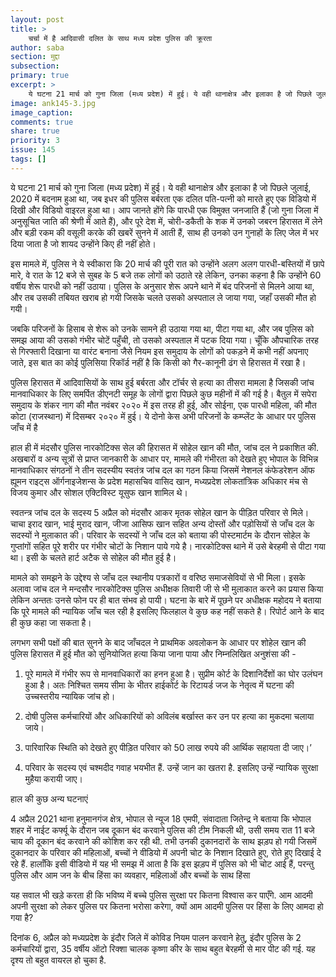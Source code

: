 ```yaml
---
layout: post
title: >
    चर्चा में है आदिवासी दलित के साथ मध्य प्रदेश पुलिस की क्रूरता
author: saba
section: मुद्दा
subsection:
primary: true
excerpt: >
    ये घटना 21 मार्च को गुना जिला (मध्य प्रदेश) में हुई। ये वही थानाक्षेत्र और इलाका है जो पिछले जुलाई, 2020 में बदनाम हुआ था, जब इधर की पुलिस बर्बरता एक दलित पति-पत्नी को मारते हुए एक विडियो में दिखी और विडियो वाइरल हुआ था। 
image: ank145-3.jpg
image_caption: 
comments: true
share: true
priority: 3
issue: 145
tags: []
---
```


ये घटना 21 मार्च को गुना जिला (मध्य प्रदेश) में हुई। ये वही थानाक्षेत्र और इलाका है जो पिछले जुलाई, 2020 में बदनाम हुआ था, जब इधर की पुलिस बर्बरता एक दलित पति-पत्नी को मारते हुए एक विडियो में दिखी और विडियो वाइरल हुआ था। आप जानते होंगे कि पारधी एक विमुक्त जनजाति हैं (जो गुना जिला में अनुसूचित जाति की श्रेणी में आते हैं), और पूरे देश में, चोरी-डकैती के शक में उनको जबरन हिरासत में लेने और बड़ी रकम की वसूली करके की खबरें सुनने में आती हैं, साथ ही उनको उन गुनाहों के लिए जेल में भर दिया जाता है जो शायद उन्होंने किए ही नहीं होते।

इस मामले में, पुलिस ने ये स्वीकारा कि 20 मार्च की पूरी रात को उन्होंने अलग अलग पारधी-बस्तियों में छापे मारे, वे रात के 12 बजे से सुबह के 5 बजे तक लोगों को उठाते रहे लेकिन, उनका कहना है कि उन्होंने 60 वर्षीय शेरू पारधी को नहीं उठाया। पुलिस के अनुसार शेरू अपने थाने में बंद परिजनों से मिलने आया था, और तब उसकी तबियत खराब हो गयी जिसके चलते उसको अस्पताल ले जाया गया, जहाँ उसकी मौत हो गयी।

जबकि परिजनों के हिसाब से शेरू को उनके सामने ही उठाया गया था, पीटा गया था, और जब पुलिस को समझ आया की उसको गंभीर चोटें पहुँची, तो उसको अस्पताल में पटक दिया गया। चूँकि औपचारिक तरह से गिरफ्तारी दिखाना या वारंट बनाना जैसे नियम इस समुदाय के लोगों को पकड़ने में कभी नहीं अपनाए जाते, इस बात का कोई पुलिसिया रिकॉर्ड नहीं है कि किसी को गैर-कानूनी ढंग से हिरासत में रखा है।  

पुलिस हिरासत में आदिवासियों के साथ हुई बर्बरता और टॉर्चर से हत्या का तीसरा मामला है जिसकी जांच मानवाधिकार के लिए समर्पित डीएनटी समूह के लोगों द्वारा पिछले कुछ महीनों में की गई है। बैतुल में सपेरा समुदाय के शंकर नाग की मौत नवंबर २०२० में इस तरह ही हुई, और सोईना, एक पारधी महिला, की मौत कोटा (राजस्थान) में दिसम्बर २०२० में हुई। ये दोनो केस अभी परिजनों के कम्प्लेंट के आधार पर पुलिस जाँच में है

हाल ही में मंदसौर पुलिस नारकोटिक्स सेल की हिरासत में सोहेल खान की मौत, जांच दल ने प्रकाशित की. अखबारों व अन्य सूत्रों से प्राप्त जानकारी के आधार पर, मामले की गंभीरता को देखते हुए भोपाल के विभिन्न मानवाधिकार संगठनों ने तीन सदस्यीय स्वतंत्र जांच दल का गठन किया जिसमें नेशनल कंफेडरेशन ऑफ ह्यूमन राइट्स ऑर्गनाइजेशन्स के प्रदेश महासचिव वासिद खान, मध्यप्रदेश लोकतांत्रिक अधिकार मंच से विजय कुमार और सोशल एक्टिविस्ट यूसुफ खान शामिल थे।

स्वतन्त्र जांच दल के सदस्य 5 अप्रैल को मंदसौर आकर मृतक सोहेल खान के पीड़ित परिवार से मिले। चाचा इराद खान, भाई मुराद खान, जीजा आसिफ खान सहित अन्य दोस्तों और पड़ोसियों से जाँच दल के सदस्यों ने मुलाकात की। परिवार के सदस्यों ने जाँच दल को बताया की पोस्टमार्टम के दौरान सोहेल के गुप्तांगों सहित पूरे शरीर पर गंभीर चोटों के निशान पाये गये है। नारकोटिक्स थाने में उसे बेरहमी से पीटा गया था। इसी के चलते हार्ट अटैक से सोहेल की मौत हुई है।

मामले को समझने के उद्देश्य से जाँच दल स्थानीय पत्रकारों व वरिष्ठ समाजसेवियों से भी मिला। इसके अलावा जांच दल ने मन्दसौर नारकोटिक्स पुलिस अधीक्षक तिवारी जी से भी मुलाकात करने का प्रयास किया लेकिन अन्ततः उनसे फोन पर ही बात संभव हो पायी। घटना के बारे में पूछने पर अधीक्षक महोदय ने बताया कि पूरे मामले की न्यायिक जाँच चल रही है इसलिए फिलहाल वे कुछ कह नहीं सकते है। रिपोर्ट आने के बाद ही कुछ कहा जा सकता है।

लगभग सभी पक्षों की बात सुनने के बाद जाँचदल ने प्राथमिक अवलोकन के आधार पर शोहेल खान की पुलिस हिरासत में हुई मौत को सुनियोजित हत्या किया जाना पाया और निम्नलिखित अनुशंसा की -

1. पूरे मामले में गंभीर रूप से मानवाधिकारों का हनन हुआ है। सुप्रीम कोर्ट के दिशानिर्देशों का घोर उलंघन हुआ है। अतः निश्चित समय सीमा के भीतर हाईकोर्ट के रिटायर्ड जज के नेतृत्व में घटना की उच्चस्तरीय न्यायिक जांच हो।

2. दोषी पुलिस कर्मचारियों और अधिकारियों को अविलंब बर्खास्त कर उन पर हत्या का मुकदमा चलाया जाये।

3. पारिवारिक स्थिति को देखते हुए पीड़ित परिवार को 50 लाख रुपये की आर्थिक सहायता दी जाए।’

4. परिवार के सदस्य एवं चश्मदीद गवाह भयभीत हैं. उन्हें जान का खतरा है. इसलिए उन्हें न्यायिक सुरक्षा मुहैया करायी जाए।

हाल की कुछ अन्य घटनाएं

4 अप्रैल 2021 थाना हनुमानगंज क्षेत्र, भोपाल से न्यूज 18 एमपी, संवादाता जितेन्द्र ने बताया कि भोपाल शहर में नाईट कर्फ्यू के दौरान जब दूकान बंद करवाने पुलिस की टीम निकली थी, उसी समय रात 11 बजे चाय की दूकान बंद करवाने की कोशिश कर रही थी. तभी उनकी दुकानदारों के साथ झड़प हो गयी जिसमें दुकानदार के परिवार की महिलाओं, बच्चों ने वीडियो में अपनी चोट के निशान दिखाते हुए, रोते हुए दिखाई दे रहे हैं. हालाँकि इसी वीडियो में यह भी समझ में आता है कि इस झड़प में पुलिस को भी चोट आई हैं, परन्तु पुलिस और आम जन के बीच हिंसा का व्यवहार, महिलाओं और बच्चों के साथ हिंसा

यह सवाल भी खड़े करता ही कि भविष्य में बच्चे पुलिस सुरक्षा पर कितना विश्वास कर पाएँगे. आम आदमी अपनी सुरक्षा को लेकर पुलिस पर कितना भरोसा करेगा, क्यों आम आदमी पुलिस पर हिंसा के लिए आमदा हो गया है?

दिनांक 6, अप्रैल को मध्यप्रदेश के इंदौर जिले में कोविड नियम पालन करवाने हेतु, इंदौर पुलिस के 2 कर्मचारियों द्वारा, 35 वर्षीय ऑटो रिक्शा चालक कृष्णा कीर के साथ बहुत बेरहमी से मार पीट की गई. यह दृश्य तो बहुत वायरल हो चुका है.
